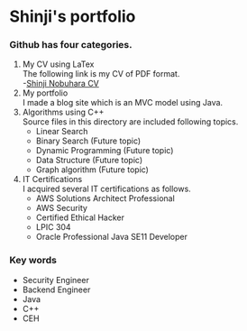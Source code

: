 # Shinji's portfolio

### Github has four categories.
1. My CV using LaTex  
   The following link is my CV of PDF format.  
  -[Shinji Nobuhara CV](https://github.com/nobu1/portfolio/blob/main/CurriculumVitae/CV_main_ShinjiNobuhara.pdf)
2. My portfolio  
   I made a blog site which is an MVC model using Java.  
3. Algorithms using C++  
   Source files in this directory are included following topics.  
   - Linear Search
   - Binary Search (Future topic)
   - Dynamic Programming (Future topic)
   - Data Structure (Future topic) 
   - Graph algorithm (Future topic)
4. IT Certifications  
   I acquired several IT certifications as follows.  
   - AWS Solutions Architect Professional
   - AWS Security
   - Certified Ethical Hacker
   - LPIC 304
   - Oracle Professional Java SE11 Developer

### Key words
- Security Engineer
- Backend Engineer
- Java
- C++
- CEH 
